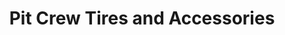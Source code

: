 ---
title: "Pit Crew Tires and Accessories"
url: /lincoln/pit-crew-tires-and-accessories/
shop: Autowerkstatt
---